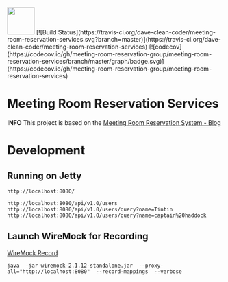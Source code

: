 <img  src="https://raw.githubusercontent.com/meeting-room-reservation-group/meeting-room-reservation-group.github.io/master/images/meeting_room_logo.ico" width="64" />
[![Build Status](https://travis-ci.org/dave-clean-coder/meeting-room-reservation-services.svg?branch=master)](https://travis-ci.org/dave-clean-coder/meeting-room-reservation-services)
[![codecov](https://codecov.io/gh/meeting-room-reservation-group/meeting-room-reservation-services/branch/master/graph/badge.svg)](https://codecov.io/gh/meeting-room-reservation-group/meeting-room-reservation-services)


# Meeting Room Reservation Services

__INFO__ This project is based on the [Meeting Room Reservation System - Blog](http://meeting-room-reservation-group.github.io/)


# Development

## Running on Jetty

	http://localhost:8080/

	http://localhost:8080/api/v1.0/users
	http://localhost:8080/api/v1.0/users/query?name=Tintin
	http://localhost:8080/api/v1.0/users/query?name=captain%20haddock


## Launch WireMock for Recording

[WireMock Record](http://wiremock.org/docs/record-playback/)

	java  -jar wiremock-2.1.12-standalone.jar  --proxy-all="http://localhost:8080"  --record-mappings  --verbose

